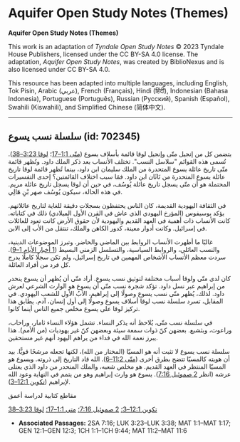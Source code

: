 # Aquifer Open Study Notes (Themes)

**Aquifer Open Study Notes (Themes)**

This work is an adaptation of *Tyndale Open Study Notes* © 2023 Tyndale House Publishers, licensed under the CC BY\-SA 4\.0 license. The adaptation, *Aquifer Open Study Notes*, was created by BiblioNexus and is also licensed under CC BY\-SA 4\.0\.

This resource has been adapted into multiple languages, including English, Tok Pisin, Arabic (عربي), French (Français), Hindi (हिंदी), Indonesian (Bahasa Indonesia), Portuguese (Português), Russian (Русский), Spanish (Español), Swahili (Kiswahili), and Simplified Chinese (简体中文).



--------------------------------

## سلسلة نسب يسوع (id: 702345)

يتضمن كل من إنجيل متّى وإنجيل لوقا قائمة بأسلاف يسوع ([متّى 1:1–17](https://ref.ly/Matt1:1-Matt1:17)؛ [لوقا 3:23–38](https://ref.ly/Luke3:23-Luke3:38)). تُسمى هذه القوائم "سلاسل النسب". تختلف الأنساب بعد ذكر الملك داود. وتُظهر قائمة متّى تاريخ عائلة يسوع المتحدرة من الملك سليمان ابن داود، بينما تُظهر قائمة لوقا تاريخ عائلة يسوع المتحدرة من نَاثَان ابن داود. فمَا سبب اختلاف القائمتين؟ إحدى التفسيرات المحتملة هو أن متّى يسجل تاريخ عائلة يُوسُف، في حين أن لوقا يسجل تاريخ عائلة مريم. في هذه الحالة، سيكون يُوسُف صهر بْنِ هَالِي.

في الثقافة اليهودية القديمة، كان الناس يحتفظون بسجلات دقيقة للغاية لتاريخ عائلاتهم. يؤكد يوسيفوس (المؤرخ اليهودي الذي عاش في القرن الأول الميلادي) ذلك في كتاباته. كانت الأنساب ذات أهمية في العهد القديم واليهودية لأن حقوق الأرض كانت تعود للعائلات في إسرائيل. وكانت أدوار معينة، كدور الكاهن والملك، تنتقل من الأب إلى الابن.

غالبًا ما أظهرت الأنساب الروابط بين الماضي والحاضر. وتبرز الموضوعات الدينية، والنسب العائلي، والروابط السياسية، والتسلسل الزمني البسيط ([1 أخبار الأيام 1–9](https://ref.ly/1Chr1:1-1Chr9:44)). سردت معظم الأنساب الأشخاص المهمين في تاريخ إسرائيل، ولم تكن سجلًا كاملًا يدرج كل فرد من أفراد العائلة.

كان لدى متّى ولوقا أسباب مختلفة لتوثيق نسب يسوع. أراد متّى أن يُظهر أن يسوع ينحدر من إبراهيم عبر نسل داود. تؤكد شجرة نسب متّى أن يسوع هو الوارث الشرعي لعرش داود. لذلك، يُظهر متّى نسب يسوع وصولًا إلى إبراهيم، الأبُ الأول للشعب اليهودي. في المقابل، تسرد سلسلة نسب لوقا أسلاف يسوع وصولًا إلى أول إنسان، آدم. يطابق هذا تركيز لوقا على يسوع مخلص جميع الناس أينما كانوا.

في سلسلة نسب متّى، يُلاحظ أنه يذكر النساء. تشمل هؤلاء النساء ثامار، وراحاب، وراعوث، وبثشبع. بعضهن كنّ ذوات سمعة سيئة وبعضهن كنّ غير يهوديات (من الأمم). هذا يبرز نعمة الله في فداء من يراهم اليهود أنهم غير مستحقين.

سلسلة نسب يسوع لا تثبت أنه هو المسيّا (المختار من الله)، لكنها تجعله مرشحًا قويًّا. بيد أن هويته كالمسيّا تتضح بطرق أخرى ([متّى 11:2–6](https://ref.ly/Matt11:2-Matt11:6)). الله قاد التاريخ إلى ذروته. ويسوع هو المسيّا المنتظر في العهد القديم. هو مخلص شعبه، والملك المنحدر من داود الذي يعتلى عرشه (انظر [2 صموئيل 7:16](https://ref.ly/2Sam7:16)). يسوع هو وارث إبراهيم وهو من يتمم في النهاية وعود الله لإبراهيم ([تكوين 12:1–3](https://ref.ly/Gen12:1-Gen12:3)).

مقاطع كتابية لدراسة أعمق

[تكوين 12:1–3؛](https://ref.ly/Gen12:1-Gen12:3) [2 صموئيل 7:16؛](https://ref.ly/2Sam7:16) [متى 1:1–17؛](https://ref.ly/Matt1:1-Matt1:17) [لوقا 3:23–38](https://ref.ly/Luke3:23-Luke3:38)

* **Associated Passages:** 2SA 7:16; LUK 3:23–LUK 3:38; MAT 1:1–MAT 1:17; GEN 12:1–GEN 12:3; 1CH 1:1–1CH 9:44; MAT 11:2–MAT 11:6

